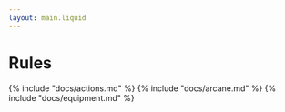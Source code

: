 ```yaml
---
layout: main.liquid
---
```

# Rules

{% include "docs/actions.md" %}
{% include "docs/arcane.md" %}
{% include "docs/equipment.md" %}